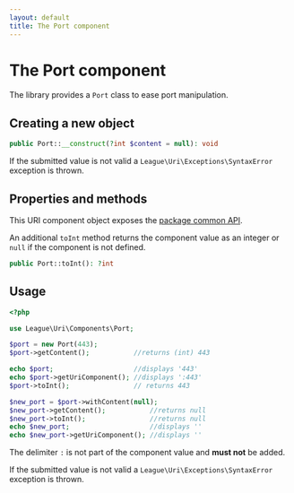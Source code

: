 ```yaml
---
layout: default
title: The Port component
---
```


# The Port component

The library provides a `Port` class to ease port manipulation.

## Creating a new object

~~~php
public Port::__construct(?int $content = null): void
~~~

<p class="message-warning">If the submitted value is not valid a <code>League\Uri\Exceptions\SyntaxError</code> exception is thrown.</p>

## Properties and methods

This URI component object exposes the [package common API](/components/2.0/api/).

An additional `toInt` method returns the component value as an integer or `null` if the component is not defined.

~~~php
public Port::toInt(): ?int
~~~

## Usage

~~~php
<?php

use League\Uri\Components\Port;

$port = new Port(443);
$port->getContent();           //returns (int) 443

echo $port;                    //displays '443'
echo $port->getUriComponent(); //displays ':443'
$port->toInt();                // returns 443

$new_port = $port->withContent(null);
$new_port->getContent();           //returns null
$new_port->toInt();                //returns null
echo $new_port;                    //displays ''
echo $new_port->getUriComponent(); //displays ''
~~~

<p class="message-notice">The delimiter <code>:</code> is not part of the component value and <strong>must not</strong> be added.</p>

<p class="message-warning">If the submitted value is not valid a <code>League\Uri\Exceptions\SyntaxError</code> exception is thrown.</p>
